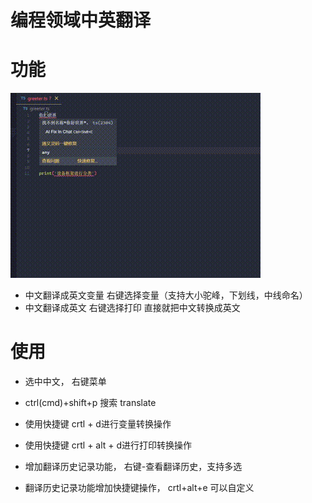 # 编程领域中英翻译

# 功能

![gif](images/info2.gif)

- 中文翻译成英文变量 右键选择变量（支持大小驼峰，下划线，中线命名）
- 中文翻译成英文 右键选择打印 直接就把中文转换成英文
# 使用

- 选中中文， 右键菜单
- ctrl(cmd)+shift+p 搜索 translate

- 使用快捷键 crtl + d进行变量转换操作
- 使用快捷键 crtl + alt + d进行打印转换操作

- 增加翻译历史记录功能， 右键-查看翻译历史，支持多选
- 翻译历史记录功能增加快捷键操作， crtl+alt+e 可以自定义
